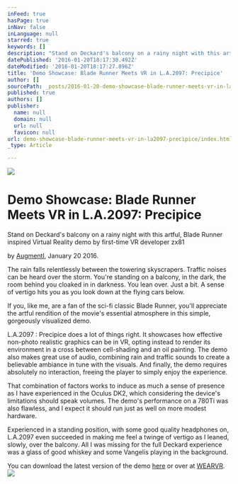 ```yaml
---
inFeed: true
hasPage: true
inNav: false
inLanguage: null
starred: true
keywords: []
description: "Stand on Deckard's balcony on a rainy night with this artful, Blade Runner inspired Virtual Reality demo by first-time VR developer zx81"
datePublished: '2016-01-20T18:17:30.492Z'
dateModified: '2016-01-20T18:17:27.896Z'
title: 'Demo Showcase: Blade Runner Meets VR in L.A.2097: Precipice'
author: []
sourcePath: _posts/2016-01-20-demo-showcase-blade-runner-meets-vr-in-la2097-precipice.md
published: true
authors: []
publisher:
  name: null
  domain: null
  url: null
  favicon: null
url: demo-showcase-blade-runner-meets-vr-in-la2097-precipice/index.html
_type: Article

---
```

![](https://the-grid-user-content.s3-us-west-2.amazonaws.com/ec9a1a5b-0904-4d45-b346-d8242c6c9bee.jpg)

# Demo Showcase: Blade Runner Meets VR in L.A.2097: Precipice

Stand on Deckard's balcony on a rainy night with this artful, Blade Runner inspired Virtual Reality demo by first-time VR developer zx81

by [Augmentl][0], January 20 2016\.

The rain falls relentlessly between the towering skyscrapers. Traffic noises can be heard over the storm.  You're standing on a balcony, in the dark, the room behind you cloaked in in darkness. You lean over. Just a bit. A sense of vertigo hits you as you look down at the flying cars below.

If you, like me, are a fan of the sci-fi classic Blade Runner, you'll appreciate the artful rendition of the movie's essential atmosphere in this simple, gorgeously visualized demo. 

L.A.2097 : Precipice does a lot of things right. It showcases how effective non-photo realistic graphics can be in VR, opting instead to render its environment in a cross between cell-shading and an oil painting. The demo also makes great use of audio, combining rain and traffic sounds to create a believable ambiance in tune with the visuals. And finally, the demo requires absolutely no interaction, freeing the player to simply enjoy the experience.

That combination of factors works to induce as much a sense of presence as I have experienced in the Oculus DK2, which considering the device's limitations should  speak volumes. The demo's performance on a 780Ti was also flawless, and I expect it should run just as well on more modest hardware.

Experienced in a standing position, with some good quality headphones on, L.A.2097 even succeeded in making me feel a twinge of vertigo as I leaned, slowly, over the balcony. All I was missing for the full Deckard experience was a glass of good whiskey and some Vangelis playing in the background.

You can download the latest version of the demo [here][1] or over at [WEARVR][2].
![](https://s3-us-west-2.amazonaws.com/the-grid-img/p/aa326697f093962fb7d01899590965a18a716ecd.png)

[0]: http://twitter.com/augmentl
[1]: https://forums.oculus.com/viewtopic.php?f=28&t=27588
[2]: https://www.wearvr.com/apps/la2097
